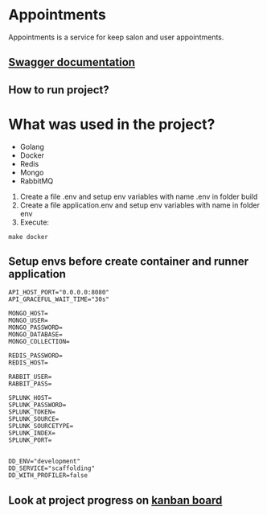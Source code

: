 # Appointments

Appointments is a service for keep salon and user appointments.

## [**Swagger documentation**](http://localhost:8080/swagger/index.html#/)
## **How to run project?**

# What was used in the project?

* Golang
* Docker 
* Redis
* Mongo
* RabbitMQ

1. Create a file .env and setup env variables with name .env in folder build 
2. Create a file application.env and setup env variables with name in folder env
3. Execute:
~~~make
make docker
~~~

## **Setup envs before create container and runner application**
~~~env
API_HOST_PORT="0.0.0.0:8080"
API_GRACEFUL_WAIT_TIME="30s"

MONGO_HOST=
MONGO_USER=
MONGO_PASSWORD=
MONGO_DATABASE=
MONGO_COLLECTION=

REDIS_PASSWORD=
REDIS_HOST=

RABBIT_USER=
RABBIT_PASS=

SPLUNK_HOST=
SPLUNK_PASSWORD=
SPLUNK_TOKEN=
SPLUNK_SOURCE=
SPLUNK_SOURCETYPE=
SPLUNK_INDEX=
SPLUNK_PORT=


DD_ENV="development"
DD_SERVICE="scaffolding"
DD_WITH_PROFILER=false
~~~

## **Look at project progress on [kanban board](https://github.com/LeandroAlcantara-1997/beauty_salon_microsservices/projects/1)**